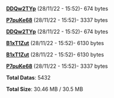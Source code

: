 [**DDQw2TYp**](/data/DDQw2TYp.txt) (28/11/22 - 15:52)- 674 bytes

[**P7puKe68**](/data/P7puKe68.txt) (28/11/22 - 15:52)- 3337 bytes

[**DDQw2TYp**](/data/DDQw2TYp.txt) (28/11/22 - 15:52)- 674 bytes

[**B1xT1Zut**](/data/B1xT1Zut.txt) (28/11/22 - 15:52)- 6130 bytes

[**B1xT1Zut**](/data/B1xT1Zut.txt) (28/11/22 - 15:52)- 6130 bytes

[**P7puKe68**](/data/P7puKe68.txt) (28/11/22 - 15:52)- 3337 bytes

**Total Datas**: 5432

**Total Size**: 30.46 MB / 30.5 MB
